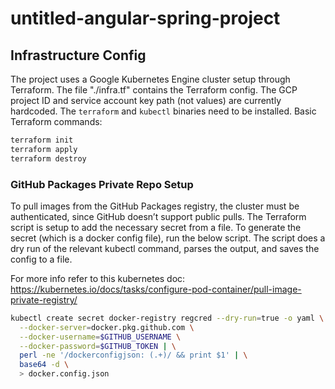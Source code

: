# untitled-angular-spring-project

## Infrastructure Config

The project uses a Google Kubernetes Engine cluster setup through Terraform.
The file "./infra.tf" contains the Terraform config. The GCP project ID and
service account key path (not values) are currently hardcoded. The `terraform`
and `kubectl`  binaries need to be installed. Basic Terraform commands:

```sh
terraform init
terraform apply
terraform destroy
```

### GitHub Packages Private Repo Setup

To pull images from the GitHub Packages registry, the cluster must be 
authenticated, since GitHub doesn’t support public pulls. The Terraform script
is setup to add the necessary secret from a file. To generate the secret (which 
is a docker config file), run the below script. The script does a dry run of
the relevant kubectl command, parses the output, and saves the config to a file.

For more info refer to this kubernetes doc:
https://kubernetes.io/docs/tasks/configure-pod-container/pull-image-private-registry/

```sh
kubectl create secret docker-registry regcred --dry-run=true -o yaml \
  --docker-server=docker.pkg.github.com \
  --docker-username=$GITHUB_USERNAME \
  --docker-password=$GITHUB_TOKEN | \
  perl -ne '/dockerconfigjson: (.+)/ && print $1' | \
  base64 -d \
  > docker.config.json
```


